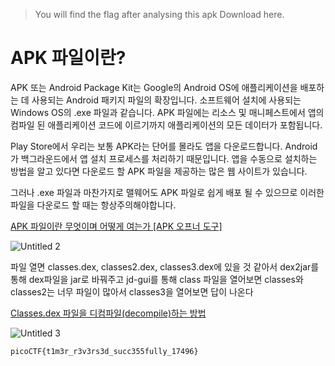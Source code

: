> You will find the flag after analysing this apk
> Download here.

# **APK 파일이란?**

APK 또는 Android Package Kit는 Google의 Android OS에 애플리케이션을 배포하는 데 사용되는 Android 패키지 파일의 확장입니다. 소프트웨어 설치에 사용되는 Windows OS의 .exe 파일과 같습니다. APK 파일에는 리소스 및 매니페스트에서 앱의 컴파일 된 애플리케이션 코드에 이르기까지 애플리케이션의 모든 데이터가 포함됩니다.

Play Store에서 우리는 보통 APK라는 단어를 몰라도 앱을 다운로드합니다. Android가 백그라운드에서 앱 설치 프로세스를 처리하기 때문입니다. 앱을 수동으로 설치하는 방법을 알고 있다면 다운로드 할 APK 파일을 제공하는 많은 웹 사이트가 있습니다.

그러나 .exe 파일과 마찬가지로 맬웨어도 APK 파일로 쉽게 배포 될 수 있으므로 이러한 파일을 다운로드 할 때는 항상주의해야합니다.

[APK 파일이란 무엇이며 어떻게 여는가 [APK 오프너 도구]](https://ko.myservername.com/what-is-an-apk-file)

![Untitled 2](https://github.com/king-raccoon/Yoom/assets/78426205/8132d946-65eb-467e-a8ec-6ac92467f734)

파일 열면 classes.dex, classes2.dex, classes3.dex에 있을 것 같아서 dex2jar를 통해 dex파일을 jar로 바꿔주고 jd-gui를 통해 class 파일을 열어보면 classes와 classes2는 너무 파일이 많아서 classes3을 열어보면 답이 나온다

[Classes.dex 파일을 디컴파일(decompile)하는 방법](https://200301.tistory.com/32)

![Untitled 3](https://github.com/king-raccoon/Yoom/assets/78426205/b2d58cbb-e360-46d9-aca7-f651491f4f06)

`picoCTF{t1m3r_r3v3rs3d_succ355fully_17496}`

